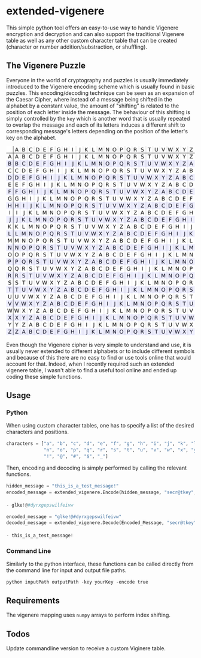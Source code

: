 # extended-vigenere

This simple python tool offers an easy-to-use way to handle Vigenere encryption and decryption and can also support the traditional Vigenere table as well as any other custom character table that can be created (character or number addition/substraction, or shuffling).

## The Vigenere Puzzle

Everyone in the world of cryptography and puzzles is usually immediately introduced to the Vigenere encoding scheme which is usually
found in basic puzzles. This encoding/decoding technique can be seen as an expansion of the Caesar Cipher, where instead of a message
being shifted in the alphabet by a constant value, the amount of "shifting" is related to the position of each letter inside the message.
The behaviour of this shifting is simply controlled by the `key` which is another word that is usually repeated to overlap the message
and each of its letters induces a different shift to corresponding message's letters depending on the position of the letter's key on the
alphabet.

 ![The default Vigenere cipher table](figures/Default_table.png)

Even though the Vigenere cipher is very simple to understand and use, it is usually never extended to different alphabets or to include different
symbols and because of this there are no easy to find or use tools online that would account for that. Indeed, when I recently required such an
extended vigenere table, I wasn't able to find a useful tool online and ended up coding these simple functions.

## Usage

### Python
When using custom character tables, one has to specify a list of the desired characters and positions.
```python
characters = ["a", "b", "c", "d", "e", "f", "g", "h", "i", "j", "k", "l", "m",
              "n", "o", "p", "q", "r", "s", "t", "u", "v", "w", "x", "y", "z",
              "!", "@", "#", "$", "_"]
```
Then, encoding and decoding is simply performed by calling the relevant functions.
```python
hidden_message = "this_is_a_test_message!"
encoded_message = extended_vigenere.Encode(hidden_message, "secr@tkey", characters)

- glke!@#dyrxgepswilfeivw
```

```python
encoded_message = "glke!@#dyrxgepswilfeivw"
decoded_message = extended_vigenere.Decode(Encoded_Message, "secr@tkey", characters)

- this_is_a_test_message!
```

### Command Line
Similarly to the python interface, these functions can be called directly from the command line for input and output file paths.
```
python inputPath outputPath -key yourKey -encode true
```

## Requirements

The vigenere mapping uses `numpy` arrays to perform index shifting.

## Todos

Update commandline version to receive a custom Viginere table.
